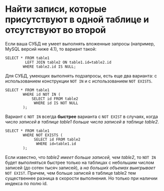 # Найти записи, которые присутствуют в одной таблице и отсутствуют во второй

Если ваша СУБД не умеет выполнять вложенные запросы (например, MySQL версий ниже 4.1), то вариант такой:

```mysql
SELECT * FROM table1
         LEFT JOIN table2 ON table1.id=table2.id
        WHERE table2.id IS NULL;
```

Для СУБД, умеющих выполнять подзапросы, есть еще два варианта: с использованием конструкции `NOT IN` и с использованием `NOT EXISTS`.

```mysql
SELECT * FROM table1
        WHERE id NOT IN (
            SELECT id FROM table2 
             WHERE id IS NOT NULL
        );
```

Вариант с `NOT IN` всегда **быстрее** варианта с `NOT EXIST` в случаях, когда _число записей в таблице table1 больше числа записей в таблице table2_.

```mysql
SELECT * FROM table1
        WHERE NOT EXISTS (
             SELECT id FROM table2
              WHERE id=table1.id
        );
```

Если известно, что _table2 имеет больше записей, чем table2_, то `NOT IN` будет выполняться быстрее только на таблицах с небольшим числом записей (до сотен тысяч записей), а _на больши́х объемах выигрывает_ `NOT EXIST`. Причем, чем больше записей в таблице table2 тем существеннее разница в скорости выполнения. Но только при наличии индекса по полю id.
